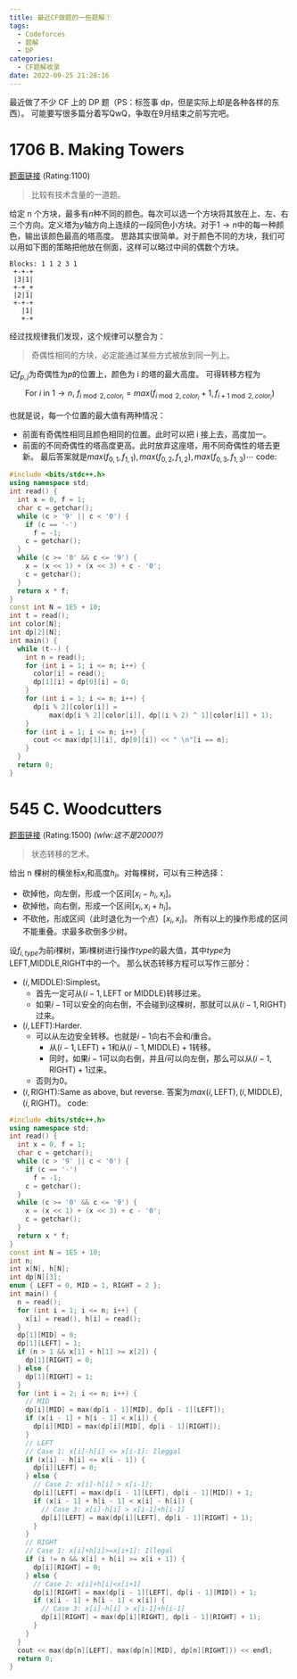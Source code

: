 ```yaml
---
title: 最近CF做题的一些题解①
tags:
  - Codeforces
  - 题解
  - DP
categories:
  - CF题解收录
date: 2022-09-25 21:28:16
---
```



最近做了不少 CF 上的 DP 题（PS：标签事 dp，但是实际上却是各种各样的东西）。
可能要写很多篇分着写QwQ，争取在9月结束之前写完吧。

# 1706 B. Making Towers

[题面链接](https://codeforces.com/contest/1706/problem/b) (Rating:1100)
> 比较有技术含量的一道题。

给定 n 个方块，最多有$n$种不同的颜色。每次可以选一个方块将其放在上、左、右三个方向。定义塔为$y$轴方向上连续的一段同色小方块。对于$1 \to n$中的每一种颜色，输出该颜色最高的塔高度。
思路其实很简单。对于颜色不同的方块，我们可以用如下图的策略把他放在侧面，这样可以略过中间的偶数个方块。

```plaintext
Blocks: 1 1 2 3 1
 +-+-+
 |3|1|
 +-+_+
 |2|1|
 +-+-+
   |1|
   +-+
```

经过找规律我们发现，这个规律可以整合为：

> 奇偶性相同的方块，必定能通过某些方式被放到同一列上。

记$f_{p,j}$为奇偶性为$p$的位置上，颜色为 i 的塔的最大高度。
可得转移方程为

$$
\text{For }i\text{ in }1\to n,\
f_{i\bmod 2,color_i}=max(f_{i\bmod2,color_i}+1,f_{i+1\bmod2,color_i})
$$

也就是说，每一个位置的最大值有两种情况：

- 前面有奇偶性相同且颜色相同的位置。此时可以把 i 接上去，高度加一。
- 前面的不同奇偶性的塔高度更高。此时放弃这座塔，用不同奇偶性的塔去更新。
  最后答案就是$max(f_{0,1},f_{1,1}),max(f_{0,2},f_{1,2}),max(f_{0,3},f_{1,3}) \cdots$
  code:

```c++
#include <bits/stdc++.h>
using namespace std;
int read() {
  int x = 0, f = 1;
  char c = getchar();
  while (c > '9' || c < '0') {
    if (c == '-')
      f = -1;
    c = getchar();
  }
  while (c >= '0' && c <= '9') {
    x = (x << 1) + (x << 3) + c - '0';
    c = getchar();
  }
  return x * f;
}
const int N = 1E5 + 10;
int t = read();
int color[N];
int dp[2][N];
int main() {
  while (t--) {
    int n = read();
    for (int i = 1; i <= n; i++) {
      color[i] = read();
      dp[1][i] = dp[0][i] = 0;
    }
    for (int i = 1; i <= n; i++) {
      dp[i % 2][color[i]] =
          max(dp[i % 2][color[i]], dp[(i % 2) ^ 1][color[i]] + 1);
    }
    for (int i = 1; i <= n; i++) {
      cout << max(dp[1][i], dp[0][i]) << " \n"[i == n];
    }
  }
  return 0;
}
```

# 545 C. Woodcutters

[题面链接](https://codeforces.com/contest/545/problem/c) (Rating:1500) _(wlw:这不是2000?)_
> 状态转移的艺术。

给出 n 棵树的横坐标$x_i$和高度$h_i$。对每棵树，可以有三种选择：

- 砍掉他，向左倒，形成一个区间$[x_i-h_i,x_i]$。
- 砍掉他，向右倒，形成一个区间$[x_i,x_i+h_i]$。
- 不砍他，形成区间（此时退化为一个点）$[x_i,x_i]$。
  所有以上的操作形成的区间不能重叠。求最多砍倒多少树。

设$f_{i,type}$为前$i$棵树，第$i$棵树进行操作$type$的最大值，其中$type$为$\text{LEFT,MIDDLE,RIGHT}$中的一个。
那么状态转移方程可以写作三部分：
- $(i,\text{MIDDLE})$:Simplest。
	- 首先一定可从$(i-1,\text{LEFT or MIDDLE})$转移过来。
	- 如果$i-1$可以安全的向右倒，不会碰到$i$这棵树，那就可以从$(i-1,\text{RIGHT})$过来。
- $(i,\text{LEFT})$:Harder.
	- 可以从左边安全转移。也就是$i-1$向右不会和$i$重合。
		- 从$(i-1,\text{LEFT})+1$和从$(i-1,\text{MIDDLE})+1$转移。
		- 同时，如果$i-1$可以向右倒，并且$i$可以向左倒，那么可以从$(i-1,\text{RIGHT})+1$过来。
	- 否则为$0$。
- $(i,\text{RIGHT})$:Same as above, but reverse.
答案为$max{(i,\text{LEFT}),(i,\text{MIDDLE}),(i,\text{RIGHT})}$。
code:
```C++
#include <bits/stdc++.h>
using namespace std;
int read() {
  int x = 0, f = 1;
  char c = getchar();
  while (c > '9' || c < '0') {
    if (c == '-')
      f = -1;
    c = getchar();
  }
  while (c >= '0' && c <= '9') {
    x = (x << 1) + (x << 3) + c - '0';
    c = getchar();
  }
  return x * f;
}
const int N = 1E5 + 10;
int n;
int x[N], h[N];
int dp[N][3];
enum { LEFT = 0, MID = 1, RIGHT = 2 };
int main() {
  n = read();
  for (int i = 1; i <= n; i++) {
    x[i] = read(), h[i] = read();
  }
  dp[1][MID] = 0;
  dp[1][LEFT] = 1;
  if (n > 1 && x[1] + h[1] >= x[2]) {
    dp[1][RIGHT] = 0;
  } else {
    dp[1][RIGHT] = 1;
  }
  for (int i = 2; i <= n; i++) {
    // MID
    dp[i][MID] = max(dp[i - 1][MID], dp[i - 1][LEFT]);
    if (x[i - 1] + h[i - 1] < x[i]) {
      dp[i][MID] = max(dp[i][MID], dp[i - 1][RIGHT]);
    }
    // LEFT
    // Case 1: x[i]-h[i] <= x[i-1]: Ileggal
    if (x[i] - h[i] <= x[i - 1]) {
      dp[i][LEFT] = 0;
    } else {
      // Case 2: x[i]-h[i] > x[i-1];
      dp[i][LEFT] = max(dp[i - 1][LEFT], dp[i - 1][MID]) + 1;
      if (x[i - 1] + h[i - 1] < x[i] - h[i]) {
        // Case 3: x[i]-h[i] > x[i-1]+h[i-1]
        dp[i][LEFT] = max(dp[i][LEFT], dp[i - 1][RIGHT] + 1);
      }
    }
    // RIGHT
    // Case 1: x[i]+h[i]>=x[i+1]: Illegal
    if (i != n && x[i] + h[i] >= x[i + 1]) {
      dp[i][RIGHT] = 0;
    } else {
      // Case 2: x[i]+h[i]<x[i+1]
      dp[i][RIGHT] = max(dp[i - 1][LEFT], dp[i - 1][MID]) + 1;
      if (x[i - 1] + h[i - 1] < x[i]) {
        // Case 3: x[i]-h[i] > x[i-1]+h[i-1]
        dp[i][RIGHT] = max(dp[i][RIGHT], dp[i - 1][RIGHT] + 1);
      }
    }
  }
  cout << max(dp[n][LEFT], max(dp[n][MID], dp[n][RIGHT])) << endl;
  return 0;
}
```
